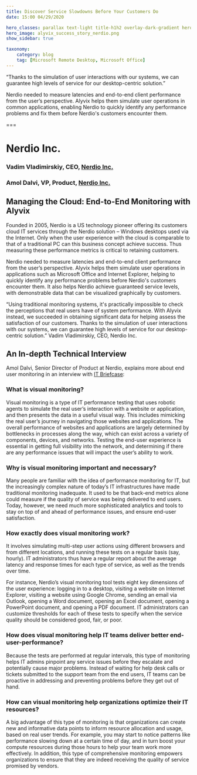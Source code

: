 ```yaml
---
title: Discover Service Slowdowns Before Your Customers Do
date: 15:00 04/29/2020 

hero_classes: parallax text-light title-h1h2 overlay-dark-gradient hero-large
hero_image: alyvix_success_story_nerdio.png
show_sidebar: true

taxonomy:
    category: blog
    tag: [Microsoft Remote Desktop, Microsoft Office]
---
```


“Thanks to the simulation of user interactions with our systems, we can guarantee high levels of service for our desktop-centric solution.”

Nerdio needed to measure latencies and end-to-end client performance from the user’s perspective. Alyvix helps them simulate user operations in common applications, enabling Nerdio to quickly identify any performance problems and fix them before Nerdio's customers encounter them.


===


# Nerdio Inc.
### Vadim Vladimirskiy, CEO, [Nerdio Inc.](https://getnerdio.com/)
### Amol Dalvi, VP, Product, [Nerdio Inc.](https://getnerdio.com/)


## Managing the Cloud: End-to-End Monitoring with Alyvix

Founded in 2005, Nerdio is a US technology pioneer offering its customers cloud IT services through the Nerdio solution – Windows desktops used via the Internet. Only when the user experience with the cloud is comparable to that of a traditional PC can this business concept achieve success. Thus measuring these performance metrics is critical to retaining customers.

 Nerdio needed to measure latencies and end-to-end client performance from the user’s perspective. Alyvix helps them simulate user operations in applications such as Microsoft Office and Internet Explorer, helping to quickly identify any performance problems before Nerdio's customers encounter them. It also helps Nerdio achieve guaranteed service levels, with demonstrable data that can be visualized graphically by customers.

“Using traditional monitoring systems, it's practically impossible to check the perceptions that real users have of system performance. With Alyvix instead, we succeeded in obtaining significant data for helping assess the satisfaction of our customers. Thanks to the simulation of user interactions with our systems, we can guarantee high levels of service for our desktop-centric solution.” Vadim Vladimirskiy, CEO, Nerdio Inc.


## An In-depth Technical Interview

Amol Dalvi, Senior Director of Product at Nerdio, explains more about end user monitoring in an interview with [IT Briefcase](http://www.itbriefcase.net/tracking-the-end-user-experience-optimizing-it-resources):


### What is visual monitoring?

Visual monitoring is a type of IT performance testing that uses robotic agents to simulate the real user’s interaction with a website or application, and then presents the data in a useful visual way. This includes mimicking the real user’s journey in navigating those websites and applications. The overall performance of websites and applications are largely determined by bottlenecks in processes along the way, which can exist across a variety of components, devices, and networks. Testing the end-user experience is essential in getting full visibility into the network, and determining if there are any performance issues that will impact the user’s ability to work.


### Why is visual monitoring important and necessary?

Many people are familiar with the idea of performance monitoring for IT, but the increasingly complex nature of today’s IT infrastructures have made traditional monitoring inadequate. It used to be that back-end metrics alone could measure if the quality of service was being delivered to end users. Today, however, we need much more sophisticated analytics and tools to stay on top of and ahead of performance issues, and ensure end-user satisfaction.


### How exactly does visual monitoring work?

It involves simulating multi-step user actions using different browsers and from different locations, and running these tests on a regular basis (say, hourly). IT administrators thus have a regular report about the average latency and response times for each type of service, as well as the trends over time.

For instance, Nerdio’s visual monitoring tool tests eight key dimensions of the user experience: logging in to a desktop, visiting a website on Internet Explorer, visiting a website using Google Chrome, sending an email via Outlook, opening a Word document, opening an Excel document, opening a PowerPoint document, and opening a PDF document. IT administrators can customize thresholds for each of these tests to specify when the service quality should be considered good, fair, or poor.


### How does visual monitoring help IT teams deliver better end-user-performance?

Because the tests are performed at regular intervals, this type of monitoring helps IT admins pinpoint any service issues before they escalate and potentially cause major problems. Instead of waiting for help desk calls or tickets submitted to the support team from the end users, IT teams can be proactive in addressing and preventing problems before they get out of hand.


### How can visual monitoring help organizations optimize their IT resources?

A big advantage of this type of monitoring is that organizations can create new and informative data points to inform resource allocation and usage, based on real user trends. For example, you may start to notice patterns like performance slowing down at a certain time of day, and in turn boost your compute resources during those hours to help your team work more effectively. In addition, this type of comprehensive monitoring empowers organizations to ensure that they are indeed receiving the quality of service promised by vendors.
